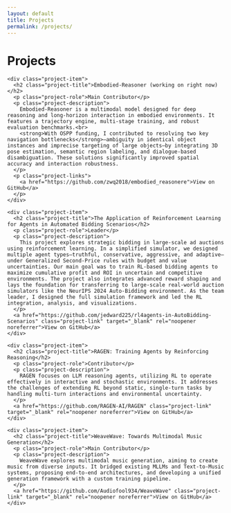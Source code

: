```yaml
---
layout: default
title: Projects
permalink: /projects/
---
```


<div class="page">
  <h1 class="page-title">Projects</h1>
  <div class="projects-list">

    <div class="project-item">
      <h2 class="project-title">Embodied-Reasoner (working on right now)</h2>
      <p class="project-role">Main Contributor</p>
      <p class="project-description">
        Embodied-Reasoner is a multimodal model designed for deep reasoning and long-horizon interaction in embodied environments. It features a trajectory engine, multi-stage training, and robust evaluation benchmarks.<br>
        <strong>With OSPP funding, I contributed to resolving two key navigation bottlenecks</strong>—ambiguity in identical object instances and imprecise targeting of large objects—by integrating 3D pose estimation, semantic region labeling, and dialogue-based disambiguation. These solutions significantly improved spatial accuracy and interaction robustness.
      </p>
      <p class="project-links">
        <a href="https://github.com/zwq2018/embodied_reasonere">View on GitHub</a>
      </p>
    </div>
    
    <div class="project-item">
      <h2 class="project-title">The Application of Reinforcement Learning for Agents in Automated Bidding Scenarios</h2>
      <p class="project-role">Leader</p>
      <p class="project-description">
        This project explores strategic bidding in large-scale ad auctions using reinforcement learning. In a simplified simulator, we designed multiple agent types—truthful, conservative, aggressive, and adaptive—under Generalized Second-Price rules with budget and value uncertainties. Our main goal was to train RL-based bidding agents to maximize cumulative profit and ROI in uncertain and competitive environments. The project also integrates advanced reward shaping and lays the foundation for transferring to large-scale real-world auction simulators like the NeurIPS 2024 Auto-Bidding environment. As the team leader, I designed the full simulation framework and led the RL integration, analysis, and visualizations.
      </p>
      <a href="https://github.com/jedward225/rl4agents-in-AutoBidding-Scenarios" class="project-link" target="_blank" rel="noopener noreferrer">View on GitHub</a>
    </div>
    
    <div class="project-item">
      <h2 class="project-title">RAGEN: Training Agents by Reinforcing Reasoning</h2>
      <p class="project-role">Contributor</p>
      <p class="project-description">
        RAGEN focuses on LLM reasoning agents, utilizing RL to operate effectively in interactive and stochastic environments. It addresses the challenges of extending RL beyond static, single-turn tasks by handling multi-turn interactions and environmental uncertainty.
      </p>
      <a href="https://github.com/RAGEN-AI/RAGEN" class="project-link" target="_blank" rel="noopener noreferrer">View on GitHub</a>
    </div>
    
    <div class="project-item">
      <h2 class="project-title">WeaveWave: Towards Multimodal Music Generation</h2>
      <p class="project-role">Main Contributor</p>
      <p class="project-description">
        WeaveWave explores multimodal music generation, aiming to create music from diverse inputs. It bridged existing MLLMs and Text-to-Music systems, proposing end-to-end architectures, and developing a unified generation framework with a custom training pipeline.
      </p>
      <a href="https://github.com/Audiofool934/WeaveWave" class="project-link" target="_blank" rel="noopener noreferrer">View on GitHub</a>
    </div>

  </div>
</div> 